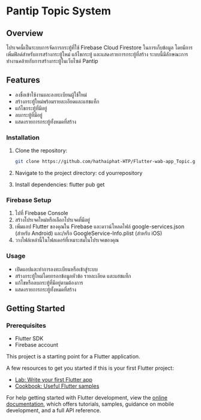 # Pantip Topic System

## Overview
โปรเจคนี้เป็นระบบการจัดการกระทู้ที่ใช้ Firebase Cloud Firestore ในการเก็บข้อมูล โดยมีการเพิ่มฟิลด์สำหรับการสร้างกระทู้ใหม่ แก้ไขกระทู้ และแสดงรายการกระทู้ที่สร้าง ระบบนี้มีลักษณะการทำงานคล้ายกับการสร้างกระทู้ในเว็บไซต์ Pantip

## Features
- ลงชื่อเข้าใช้งานและลงทะเบียนผู้ใช้ใหม่
- สร้างกระทู้ใหม่พร้อมรายละเอียดและแฮชแท็ก
- แก้ไขกระทู้ที่มีอยู่
- ลบกระทู้ที่มีอยู่
- แสดงรายการกระทู้ทั้งหมดที่สร้าง

### Installation
1. Clone the repository:
   ```bash
   git clone https://github.com/hathaiphat-HTP/Flutter-wab-app_Topic.git
   
2. Navigate to the project directory:
   cd yourrepository
   
4. Install dependencies:
   flutter pub get

### Firebase Setup
1. ไปที่ Firebase Console
2. สร้างโปรเจคใหม่หรือเลือกโปรเจคที่มีอยู่
3. เพิ่มแอป Flutter ของคุณใน Firebase และดาวน์โหลดไฟล์ google-services.json (สำหรับ Android) และ/หรือ GoogleService-Info.plist (สำหรับ iOS)
4. วางไฟล์เหล่านี้ในโฟลเดอร์ที่เหมาะสมในโปรเจคของคุณ
   
### Usage
- เปิดแอปและทำการลงทะเบียนหรือเข้าสู่ระบบ
- สร้างกระทู้ใหม่โดยกรอกข้อมูลหัวข้อ รายละเอียด และแฮชแท็ก
- แก้ไขหรือลบกระทู้ที่มีอยู่ตามต้องการ
- แสดงรายการกระทู้ทั้งหมดที่สร้าง

## Getting Started
### Prerequisites
- Flutter SDK
- Firebase account
  
This project is a starting point for a Flutter application.

A few resources to get you started if this is your first Flutter project:

- [Lab: Write your first Flutter app](https://docs.flutter.dev/get-started/codelab)
- [Cookbook: Useful Flutter samples](https://docs.flutter.dev/cookbook)

For help getting started with Flutter development, view the
[online documentation](https://docs.flutter.dev/), which offers tutorials,
samples, guidance on mobile development, and a full API reference.
